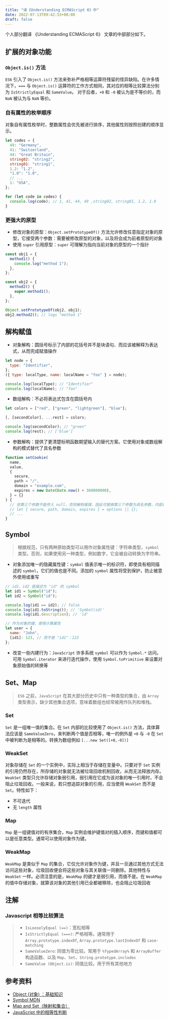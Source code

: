 ```yaml
---
title: "译《Understanding ECMAScript 6》中"
date: 2022-07-13T09:42:53+08:00
draft: false
---
```


个人部分翻译 《Understanding ECMAScript 6》 文章的中部部分如下。

## 扩展的对象功能

### `Object.is()` 方法

`ES6` 引入了 `Object.is()` 方法来弥补严格相等运算符残留的怪异缺陷。在许多情况下，`===`   与 `Object.is()` 运算符的工作方式相同，其对应的相等比较算法分别为 `IsStrictlyEqual` 和 `SameValue`。 对于后者，`+0` 和 `-0` 被认为是不等价的，而 `NaN` 被认为与 `NaN` 等价。

### 自有属性的枚举顺序

对象自有属性枚举时，整数属性会优先被进行排序，其他属性则按照创建的顺序显示。

```javascript
let codes = {
  49: "Germany",
  41: "Switzerland",
  44: "Great Britain",
  string02: "string2",
  string01: "string1",
  1.2: "1.2",
  "1.0": "1.0",
  // ..,
  1: "USA",
};

for (let code in codes) {
  console.log(code); // 1, 41, 44, 49 ,string02, string01, 1.2, 1.0
}
```

### 更强大的原型

- 修改对象的原型：`Object.setPrototypeOf()` 方法允许修改任意指定对象的原型，它接受两个参数：需要被修改原型的对象，以及将会成为前者原型的对象
- 使用 `super` 引用原型：`super` 可理解为指向当前对象的原型的一个指针

```javascript
const obj1 = {
  method1() {
    console.log("method 1");
  },
};

const obj2 = {
  method2() {
    super.method1();
  },
};

Object.setPrototypeOf(obj2, obj1);
obj2.method2(); // logs "method 1"
```

## 解构赋值

- 对象解构：圆括号标示了内部的花括号并不是块语句、而应该被解释为表达式，从而完成赋值操作

```javascript
let node = {
  type: "Identifier",
};
({ type: localType, name: localName = "foo" } = node);

console.log(localType); // "Identifier"
console.log(localName); // "foo"
```

- 数组解构：不必将表达式包含在圆括号内

```javascript
let colors = ["red", ["green", "lightgreen"], "blue"];

[, [secondColor], ...rest] = colors;

console.log(secondColor); // "green"
console.log(rest); // ['blue']
```

- 参数解构：提供了更清楚标明函数期望输入的替代方案。它使用对象或数组解构的模式替代了具名参数

```javascript
function setCookie(
  name,
  value,
  {
    secure,
    path = "/",
    domain = "example.com",
    expires = new Date(Date.now() + 360000000),
  } = {}
) {
  // 但第三个参数不能传入 null，否则解构报错，因此可替换第三个参数为具名参数，内部再解构
  // let { secure, path, domain, expires } = options || {};
  // ...
}
```

## Symbol

> 根据规范，只有两种原始类型可以用作对象属性键：字符串类型，`symbol` 类型。否则，如果使用另一种类型，例如数字，它会被自动转换为字符串。

- 对象添加唯一的隐藏属性键：`symbol` 值表示唯一的标识符，即使具有相同描述的 `symbol`，它们的值也是不同。添加的 `symbol` 属性将受到保护，防止被意外使用或重写

```javascript
// id1，id2 是描述为 "id" 的 symbol
let id1 = Symbol("id");
let id2 = Symbol("id");

console.log(id1 == id2); // false
console.log(id1.toString()); // 'Symbol(id)'
console.log(id1.description); // 'id'

// 作为对象的键，使用计算属性
let user = {
  name: "John",
  [id1]: 123, // 而不是 "id1"：123
};
```

- 改变一些内建行为：`JavaScript` 许多系统 `symbol` 可以作为 `Symbol.*` 访问。可用 `Symbol.iterator` 来进行迭代操作，使用 `Symbol.toPrimitive` 来设置对象原始值的转换等

## Set、Map

> `ES6` 之前，`JavaScript` 在其大部分历史中只有一种类型的集合，由 `Array` 类型表示，缺少其他集合选项，意味着数组也经常被用作队列和堆栈。

### Set

`Set` 是一组唯一值的集合。在 `Set` 内部的比较使用了 `Object.is()` 方法，具体算法应该是 `SameValueZero`，来判断两个值是否相等，唯一的例外是 `+0` 与 `-0` 在 `Set` 中被判断为是相等的。转换为数组例如 `[...new Set([+0,-0])]`

### WeakSet

对象存储在 `Set` 的一个实例中，实际上相当于存储在变量中。只要对于 `Set` 实例的引用仍然存在，所存储的对象就无法被垃圾回收机制回收，从而无法释放内存。`WeakSet` 类型只允许存储对象弱引用，弱引用在它成为该对象的唯一引用时，不会阻止垃圾回收。一般来说，若只想追踪对象的引用，应当使用 `WeakSet` 而不是 `Set`。特性如下：

- 不可迭代
- 无 `length` 属性

### Map

`Map` 是一组键值对的有序集合，`Map` 实例会维护键值对的插入顺序，而键和值都可以是任意类型。通常可以使用对象作为键。

### WeakMap

`WeakMap` 是类似于 `Map` 的集合，它仅允许对象作为键，并且一旦通过其他方式无法访问这些对象，垃圾回收便会将这些对象与其关联值一同删除。其他特性与 `WeakSet` 一样。必须注意的是，`WeakMap` 的键才是弱引用，而值不是。在 `WeakMap` 的值中存储对象，就算该对象的其他引用已全都被移除，也会阻止垃圾回收

## 注解

### Javascript 相等比较算法

> - `IsLooselyEqual (==)`：宽松相等
> - `IsStrictlyEqual (===)`: 严格相等。通常用于 `Array.prototype.indexOf`, `Array.prototype.lastIndexOf` 和 `case-matching`
> - `SameValueZero`: 同值为零比较。常用于 `%TypedArray%` 和 `ArrayBuffer` 构造函数、以及 `Map`、`Set`、`String.prototype.includes`
> - `SameValue (Object.is)`: 同值比较。用于所有其他地方

## 参考资料

- [Object (对象) ：基础知识](https://zh.javascript.info/object)
- [Symbol MDN](https://developer.mozilla.org/en-US/docs/Web/JavaScript/Reference/Global_Objects/Symbol)
- [Map and Set（映射和集合）](https://zh.javascript.info/map-set)
- [JavaScript 中的相等性判断](https://developer.mozilla.org/zh-CN/docs/Web/JavaScript/Equality_comparisons_and_sameness)
